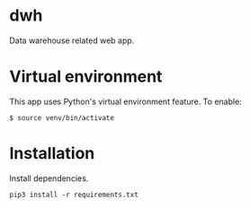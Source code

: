 # dwh

Data warehouse related web app.

# Virtual environment

This app uses Python's virtual environment feature. To enable:

```
$ source venv/bin/activate
```

# Installation

Install dependencies.

```
pip3 install -r requirements.txt
```
